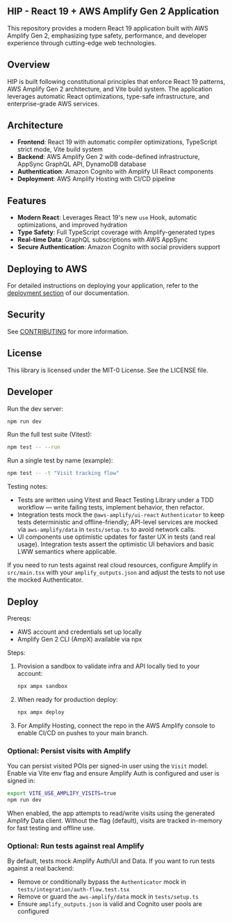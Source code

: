 ## HIP - React 19 + AWS Amplify Gen 2 Application

This repository provides a modern React 19 application built with AWS Amplify Gen 2, emphasizing type safety, performance, and developer experience through cutting-edge web technologies.

## Overview

HIP is built following constitutional principles that enforce React 19 patterns, AWS Amplify Gen 2 architecture, and Vite build system. The application leverages automatic React optimizations, type-safe infrastructure, and enterprise-grade AWS services.

## Architecture

- **Frontend**: React 19 with automatic compiler optimizations, TypeScript strict mode, Vite build system
- **Backend**: AWS Amplify Gen 2 with code-defined infrastructure, AppSync GraphQL API, DynamoDB database
- **Authentication**: Amazon Cognito with Amplify UI React components
- **Deployment**: AWS Amplify Hosting with CI/CD pipeline

## Features

- **Modern React**: Leverages React 19's new `use` Hook, automatic optimizations, and improved hydration
- **Type Safety**: Full TypeScript coverage with Amplify-generated types
- **Real-time Data**: GraphQL subscriptions with AWS AppSync
- **Secure Authentication**: Amazon Cognito with social providers support

## Deploying to AWS

For detailed instructions on deploying your application, refer to the [deployment section](https://docs.amplify.aws/react/start/quickstart/#deploy-a-fullstack-app-to-aws) of our documentation.

## Security

See [CONTRIBUTING](CONTRIBUTING.md#security-issue-notifications) for more information.

## License

This library is licensed under the MIT-0 License. See the LICENSE file.

## Developer

Run the dev server:

```bash
npm run dev
```

Run the full test suite (Vitest):

```bash
npm test -- --run
```

Run a single test by name (example):

```bash
npm test -- -t "Visit tracking flow"
```

Testing notes:
- Tests are written using Vitest and React Testing Library under a TDD workflow — write failing tests, implement behavior, then refactor.
- Integration tests mock the `@aws-amplify/ui-react` `Authenticator` to keep tests deterministic and offline-friendly; API-level services are mocked via `aws-amplify/data` in `tests/setup.ts` to avoid network calls.
- UI components use optimistic updates for faster UX in tests (and real usage). Integration tests assert the optimistic UI behaviors and basic LWW semantics where applicable.

If you need to run tests against real cloud resources, configure Amplify in `src/main.tsx` with your `amplify_outputs.json` and adjust the tests to not use the mocked Authenticator.

## Deploy

Prereqs:
- AWS account and credentials set up locally
- Amplify Gen 2 CLI (AmpX) available via npx

Steps:
1. Provision a sandbox to validate infra and API locally tied to your account:
	```bash
	npx ampx sandbox
	```
2. When ready for production deploy:
	```bash
	npx ampx deploy
	```
3. For Amplify Hosting, connect the repo in the AWS Amplify console to enable CI/CD on pushes to your main branch.

### Optional: Persist visits with Amplify

You can persist visited POIs per signed-in user using the `Visit` model. Enable via Vite env flag and ensure Amplify Auth is configured and user is signed in:

```bash
export VITE_USE_AMPLIFY_VISITS=true
npm run dev
```

When enabled, the app attempts to read/write visits using the generated Amplify Data client. Without the flag (default), visits are tracked in-memory for fast testing and offline use.

### Optional: Run tests against real Amplify

By default, tests mock Amplify Auth/UI and Data. If you want to run tests against a real backend:
- Remove or conditionally bypass the `Authenticator` mock in `tests/integration/auth-flow.test.tsx`
- Remove or guard the `aws-amplify/data` mock in `tests/setup.ts`
- Ensure `amplify_outputs.json` is valid and Cognito user pools are configured